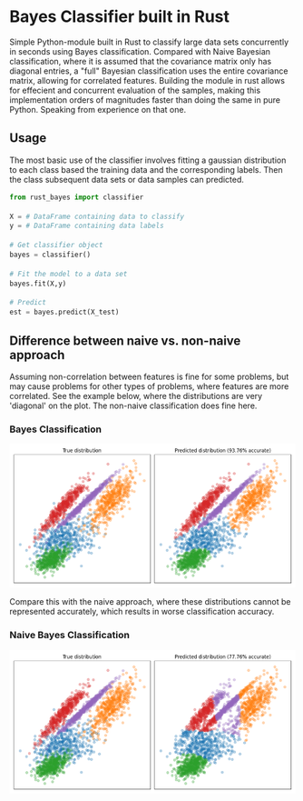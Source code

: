 # Bayes Classifier built in Rust

Simple Python-module built in Rust to classify large data sets concurrently in seconds using Bayes classification. Compared with Naive Bayesian classification, where it is assumed that the covariance matrix only has diagonal entries, a "full" Bayesian classification uses the entire covariance matrix, allowing for correlated features. Building the module in rust allows for effecient and concurrent evaluation of the samples, making this implementation orders of magnitudes faster than doing the same in pure Python. Speaking from experience on that one.

## Usage

The most basic use of the classifier involves fitting a gaussian distribution to each class based the training data and the corresponding labels. Then the class subsequent data sets or data samples can predicted.

``` python
from rust_bayes import classifier

X = # DataFrame containing data to classify 
y = # DataFrame containing data labels 

# Get classifier object
bayes = classifier()

# Fit the model to a data set
bayes.fit(X,y)

# Predict 
est = bayes.predict(X_test)
```

## Difference between naive vs. non-naive approach

Assuming non-correlation between features is fine for some problems, but may cause problems for other types of problems, where features are more correlated. See the example below, where the distributions are very 'diagonal' on the plot. The non-naive classification does fine here.

### Bayes Classification
![](image/example_bayes.png)

Compare this with the naive approach, where these distributions cannot be represented accurately, which results in worse classification accuracy.

### Naive Bayes Classification
![](image/example_naive.png)